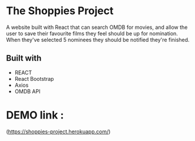 # The Shoppies Project

A website built with React that can search OMDB for movies, and allow the user to save their favourite films they feel should be up for nomination. When they've selected 5 nominees they should be notified they're finished.

## Built with

- REACT 
- React Bootstrap 
- Axios 
- OMDB API 


# DEMO link : 

(https://shoppies-project.herokuapp.com/)

